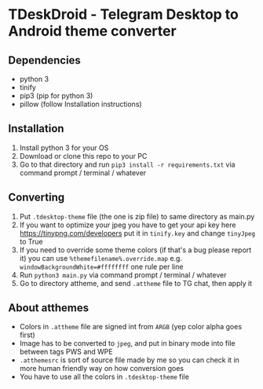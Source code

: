 # TDeskDroid - Telegram Desktop to Android theme converter

## Dependencies
- python 3
- tinify
- pip3 (pip for python 3)
- pillow (follow Installation instructions)

## Installation
1. Install python 3 for your OS
2. Download or clone this repo to your PC
3. Go to that directory and run `pip3 install -r requirements.txt` via command prompt / terminal / whatever

## Converting
1. Put `.tdesktop-theme` file (the one is zip file) to same directory as main.py
2. If you want to optimize your jpeg you have to get your api key here https://tinypng.com/developers put it in `tinify.key` and change `tinyJpeg` to True
3. If you need to override some theme colors (if that's a bug please report it) you can use `%themefilename%.override.map` e.g. `windowBackgroundWhite=#ffffffff` one rule per line
4. Run `python3 main.py` via command prompt / terminal / whatever
5. Go to directory attheme, and send `.attheme` file to TG chat, then apply it

## About atthemes
- Colors in `.attheme` file are signed int from `ARGB` (yep color alpha goes first)
- Image has to be converted to `jpeg`, and put in binary mode into file between tags PWS and WPE
- `.atthemesrc` is sort of source file made by me so you can check it in more human friendly way on how conversion goes
- You have to use all the colors in `.tdesktop-theme` file
